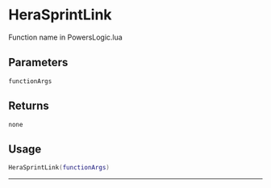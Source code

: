 # HeraSprintLink
Function name in PowersLogic.lua
## Parameters
`functionArgs`
## Returns
`none`
## Usage
```lua
HeraSprintLink(functionArgs)
```
---
